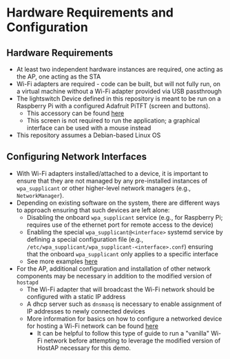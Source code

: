 # Hardware Requirements and Configuration

## Hardware Requirements

* At least two independent hardware instances are required, one acting as the
  AP, one acting as the STA
* Wi-Fi adapters are required - code can be built, but will not fully run, on a
  virtual machine without a Wi-Fi adapter provided via USB passthrough
* The lightswitch Device defined in this repository is meant to be run on a
  Raspberry Pi with a configured Adafruit PiTFT (screen and buttons).
  * This accessory can be found [here](https://www.adafruit.com/product/2423)
  * This screen is not required to run the application; a graphical interface
    can be used with a mouse instead
* This repository assumes a Debian-based Linux OS

## Configuring Network Interfaces

* With Wi-Fi adapters installed/attached to a device, it is important to ensure
  that they are not managed by any pre-installed instances of `wpa_supplicant`
  or other higher-level network managers (e.g., `NetworkManager`).
* Depending on existing software on the system, there are different ways to
  approach ensuring that such devices are left alone:
  * Disabling the onboard `wpa_supplicant` service (e.g., for Raspberry Pi;
    requires use of the ethernet port for remote access to the device)
  * Enabling the special `wpa_supplicant@<interface>` systemd service by
    defining a special configuration file (e.g.,
    `/etc/wpa_supplicant/wpa_supplicant-<interface>.conf`) ensuring that the
    onboard `wpa_supplicant` only applies to a specific interface
  * See more examples [here](https://wiki.archlinux.org/title/wpa_supplicant#:~:text=wpa_supplicant%40interface.service,using%20systemd%2Dnetworkd.)
* For the AP, additional configuration and installation of other network
  components may be necessary in addition to the modified version of `hostapd`
  * The Wi-Fi adapter that will broadcast the Wi-Fi network should be configured
    with a static IP address
  * A dhcp server such as `dnsmasq` is necessary to enable assignment of IP
    addresses to newly connected devices
  * More information for basics on how to configure a networked device for
    hosting a Wi-Fi network can be found [here](https://wiki.archlinux.org/title/Software_access_point)
    * It can be helpful to follow this type of guide to run a "vanilla" Wi-Fi
      network before attempting to leverage the modified version of HostAP
      necessary for this demo.


